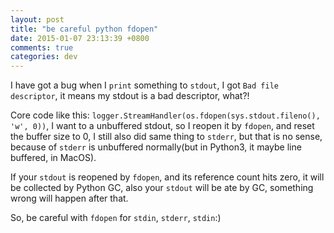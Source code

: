 ```yaml
---
layout: post
title: "be careful python fdopen"
date: 2015-01-07 23:13:39 +0800
comments: true
categories: dev
---
```


I have got a bug when I `print` something to `stdout`, I got `Bad file descriptor`, it means my stdout is a bad descriptor, what?!

Core code like this: `logger.StreamHandler(os.fdopen(sys.stdout.fileno(), 'w', 0))`, I want to a unbuffered stdout, so I reopen it by `fdopen`, and reset the buffer size to 0, I still also did same thing to `stderr`, but that is no sense, because of `stderr` is unbuffered normally(but in Python3, it maybe line buffered, in MacOS).

If your `stdout` is reopened by `fdopen`, and its reference count hits zero, it will be collected by Python GC, also your `stdout` will be ate by GC, something wrong will happen after that.

So, be careful with `fdopen` for `stdin`, `stderr`, `stdin`:)